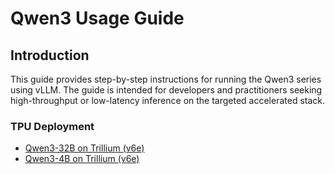 # Qwen3 Usage Guide

## Introduction

This guide provides step-by-step instructions for running the Qwen3 series using vLLM. The guide is intended for developers and practitioners seeking high-throughput or low-latency inference on the targeted accelerated stack.

### TPU Deployment

- [Qwen3-32B on Trillium (v6e)](https://github.com/AI-Hypercomputer/tpu-recipes/tree/main/inference/trillium/vLLM/Qwen3)
- [Qwen3-4B on Trillium (v6e)](https://github.com/AI-Hypercomputer/tpu-recipes/tree/main/inference/trillium/vLLM/Qwen3)
